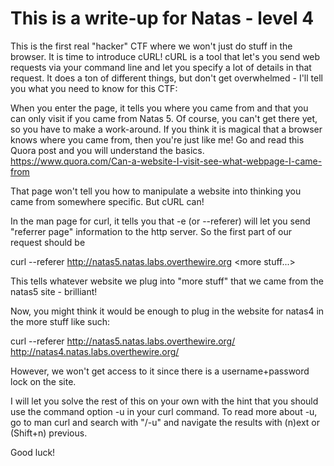 # This is a write-up for Natas - level 4

This is the first real "hacker" CTF where we won't just do stuff in the browser.
It is time to introduce cURL!
cURL is a tool that let's you send web requests via your command line and let you specify a lot of details in that request.
It does a ton of different things, but don't get overwhelmed - I'll tell you what you need to know for this CTF:

When you enter the page, it tells you where you came from and that you can only visit if you came from Natas 5. Of course, you can't get there yet, so you have to make a work-around.
If you think it is magical that a browser knows where you came from, then you're just like me! Go and read this Quora post and you will understand the basics.
https://www.quora.com/Can-a-website-I-visit-see-what-webpage-I-came-from

That page won't tell you how to manipulate a website into thinking you came from somewhere specific.
But cURL can!

In the man page for curl, it tells you that -e (or --referer) will let you send "referrer page" information to the http server.
So the first part of our request should be

curl --referer http://natas5.natas.labs.overthewire.org \<more stuff...\>

This tells whatever website we plug into "more stuff" that we came from the natas5 site - brilliant!

Now, you might think it would be enough to plug in the website for natas4 in the more stuff like such:

curl --referer http://natas5.natas.labs.overthewire.org/ http://natas4.natas.labs.overthewire.org/

However, we won't get access to it since there is a username+password lock on the site.

I will let you solve the rest of this on your own with the hint that you should use the command option -u in your curl command.
To read more about -u, go to man curl and search with "/-u" and navigate the results with (n)ext or (Shift+n) previous.

Good luck!

